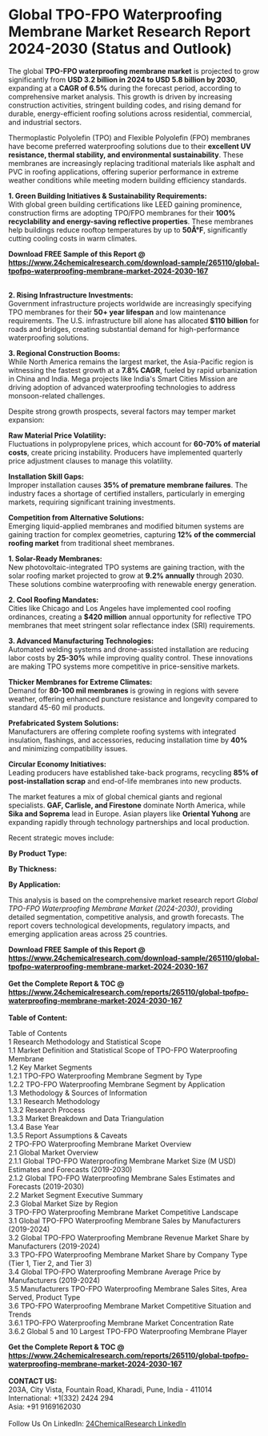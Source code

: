 <h1>Global TPO-FPO Waterproofing Membrane Market Research Report 2024-2030 (Status and Outlook)</h1><p>The global <strong>TPO-FPO waterproofing membrane market</strong> is projected to grow significantly from <strong>USD 3.2 billion in 2024 to USD 5.8 billion by 2030</strong>, expanding at a <strong>CAGR of 6.5%</strong> during the forecast period, according to comprehensive market analysis. This growth is driven by increasing construction activities, stringent building codes, and rising demand for durable, energy-efficient roofing solutions across residential, commercial, and industrial sectors.</p><p>Thermoplastic Polyolefin (TPO) and Flexible Polyolefin (FPO) membranes have become preferred waterproofing solutions due to their <strong>excellent UV resistance, thermal stability, and environmental sustainability</strong>. These membranes are increasingly replacing traditional materials like asphalt and PVC in roofing applications, offering superior performance in extreme weather conditions while meeting modern building efficiency standards.</p><p><strong>1. Green Building Initiatives &amp; Sustainability Requirements:</strong><br>
With global green building certifications like LEED gaining prominence, construction firms are adopting TPO/FPO membranes for their <strong>100% recyclability and energy-saving reflective properties</strong>. These membranes help buildings reduce rooftop temperatures by up to <strong>50Â°F</strong>, significantly cutting cooling costs in warm climates.</p><div><b>Download FREE Sample of this Report @ 
            <a href="https://www.24chemicalresearch.com/download-sample/265110/global-tpofpo-waterproofing-membrane-market-2024-2030-167">
            https://www.24chemicalresearch.com/download-sample/265110/global-tpofpo-waterproofing-membrane-market-2024-2030-167</a></b></div><br><p><strong>2. Rising Infrastructure Investments:</strong><br>
Government infrastructure projects worldwide are increasingly specifying TPO membranes for their <strong>50+ year lifespan</strong> and low maintenance requirements. The U.S. infrastructure bill alone has allocated <strong>$110 billion</strong> for roads and bridges, creating substantial demand for high-performance waterproofing solutions.</p><p><strong>3. Regional Construction Booms:</strong><br>
While North America remains the largest market, the Asia-Pacific region is witnessing the fastest growth at a <strong>7.8% CAGR</strong>, fueled by rapid urbanization in China and India. Mega projects like India's Smart Cities Mission are driving adoption of advanced waterproofing technologies to address monsoon-related challenges.</p><p>Despite strong growth prospects, several factors may temper market expansion:</p><p><strong>Raw Material Price Volatility:</strong><br>
        Fluctuations in polypropylene prices, which account for <strong>60-70% of material costs</strong>, create pricing instability. Producers have implemented quarterly price adjustment clauses to manage this volatility.</p><p><strong>Installation Skill Gaps:</strong><br>
        Improper installation causes <strong>35% of premature membrane failures</strong>. The industry faces a shortage of certified installers, particularly in emerging markets, requiring significant training investments.</p><p><strong>Competition from Alternative Solutions:</strong><br>
        Emerging liquid-applied membranes and modified bitumen systems are gaining traction for complex geometries, capturing <strong>12% of the commercial roofing market</strong> from traditional sheet membranes.</p><p><strong>1. Solar-Ready Membranes:</strong><br>
New photovoltaic-integrated TPO systems are gaining traction, with the solar roofing market projected to grow at <strong>9.2% annually</strong> through 2030. These solutions combine waterproofing with renewable energy generation.</p><p><strong>2. Cool Roofing Mandates:</strong><br>
Cities like Chicago and Los Angeles have implemented cool roofing ordinances, creating a <strong>$420 million</strong> annual opportunity for reflective TPO membranes that meet stringent solar reflectance index (SRI) requirements.</p><p><strong>3. Advanced Manufacturing Technologies:</strong><br>
Automated welding systems and drone-assisted installation are reducing labor costs by <strong>25-30%</strong> while improving quality control. These innovations are making TPO systems more competitive in price-sensitive markets.</p><p><strong>Thicker Membranes for Extreme Climates:</strong><br>
        Demand for <strong>80-100 mil membranes</strong> is growing in regions with severe weather, offering enhanced puncture resistance and longevity compared to standard 45-60 mil products.</p><p><strong>Prefabricated System Solutions:</strong><br>
        Manufacturers are offering complete roofing systems with integrated insulation, flashings, and accessories, reducing installation time by <strong>40%</strong> and minimizing compatibility issues.</p><p><strong>Circular Economy Initiatives:</strong><br>
        Leading producers have established take-back programs, recycling <strong>85% of post-installation scrap</strong> and end-of-life membranes into new products.</p><p>The market features a mix of global chemical giants and regional specialists. <strong>GAF, Carlisle, and Firestone</strong> dominate North America, while <strong>Sika and Soprema</strong> lead in Europe. Asian players like <strong>Oriental Yuhong</strong> are expanding rapidly through technology partnerships and local production.</p><p>Recent strategic moves include:</p><p><strong>By Product Type:</strong></p><p><strong>By Thickness:</strong></p><p><strong>By Application:</strong></p><p>This analysis is based on the comprehensive market research report <em>Global TPO-FPO Waterproofing Membrane Market (2024-2030)</em>, providing detailed segmentation, competitive analysis, and growth forecasts. The report covers technological developments, regulatory impacts, and emerging application areas across 25 countries.</p><div><b>Download FREE Sample of this Report @ 
            <a href="https://www.24chemicalresearch.com/download-sample/265110/global-tpofpo-waterproofing-membrane-market-2024-2030-167">
            https://www.24chemicalresearch.com/download-sample/265110/global-tpofpo-waterproofing-membrane-market-2024-2030-167</a></b></div><br><div><b>Get the Complete Report & TOC @ 
            <a href="https://www.24chemicalresearch.com/reports/265110/global-tpofpo-waterproofing-membrane-market-2024-2030-167">
            https://www.24chemicalresearch.com/reports/265110/global-tpofpo-waterproofing-membrane-market-2024-2030-167</a></b></div><br>
            <b>Table of Content:</b><p>Table of Contents<br />
1 Research Methodology and Statistical Scope<br />
1.1 Market Definition and Statistical Scope of TPO-FPO Waterproofing Membrane<br />
1.2 Key Market Segments<br />
1.2.1 TPO-FPO Waterproofing Membrane Segment by Type<br />
1.2.2 TPO-FPO Waterproofing Membrane Segment by Application<br />
1.3 Methodology & Sources of Information<br />
1.3.1 Research Methodology<br />
1.3.2 Research Process<br />
1.3.3 Market Breakdown and Data Triangulation<br />
1.3.4 Base Year<br />
1.3.5 Report Assumptions & Caveats<br />
2 TPO-FPO Waterproofing Membrane Market Overview<br />
2.1 Global Market Overview<br />
2.1.1 Global TPO-FPO Waterproofing Membrane Market Size (M USD) Estimates and Forecasts (2019-2030)<br />
2.1.2 Global TPO-FPO Waterproofing Membrane Sales Estimates and Forecasts (2019-2030)<br />
2.2 Market Segment Executive Summary<br />
2.3 Global Market Size by Region<br />
3 TPO-FPO Waterproofing Membrane Market Competitive Landscape<br />
3.1 Global TPO-FPO Waterproofing Membrane Sales by Manufacturers (2019-2024)<br />
3.2 Global TPO-FPO Waterproofing Membrane Revenue Market Share by Manufacturers (2019-2024)<br />
3.3 TPO-FPO Waterproofing Membrane Market Share by Company Type (Tier 1, Tier 2, and Tier 3)<br />
3.4 Global TPO-FPO Waterproofing Membrane Average Price by Manufacturers (2019-2024)<br />
3.5 Manufacturers TPO-FPO Waterproofing Membrane Sales Sites, Area Served, Product Type<br />
3.6 TPO-FPO Waterproofing Membrane Market Competitive Situation and Trends<br />
3.6.1 TPO-FPO Waterproofing Membrane Market Concentration Rate<br />
3.6.2 Global 5 and 10 Largest TPO-FPO Waterproofing Membrane Player</p><div><b>Get the Complete Report & TOC @ 
            <a href="https://www.24chemicalresearch.com/reports/265110/global-tpofpo-waterproofing-membrane-market-2024-2030-167">
            https://www.24chemicalresearch.com/reports/265110/global-tpofpo-waterproofing-membrane-market-2024-2030-167</a></b></div><br><b>CONTACT US:</b><br>
            203A, City Vista, Fountain Road, Kharadi, Pune, India - 411014<br>
            International: +1(332) 2424 294<br>
            Asia: +91 9169162030 <br><br>
            Follow Us On LinkedIn: <a href="https://www.linkedin.com/company/24chemicalresearch/">24ChemicalResearch LinkedIn</a>